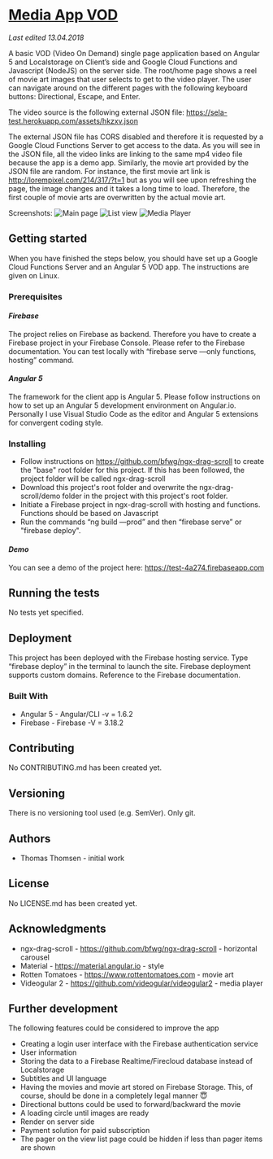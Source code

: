 # [Media App VOD](https://github.com/y-nut/media-app)
_Last edited 13.04.2018_

A basic VOD (Video On Demand) single page application based on Angular 5 and Localstorage on Client’s side and Google Cloud Functions and Javascript (NodeJS) on the server side. 
The root/home page shows a reel of movie art images that user selects to get to the video player. The user can navigate around on the different pages with the following keyboard buttons: Directional, Escape, and Enter.

The video source is the following external JSON file:
<https://sela-test.herokuapp.com/assets/hkzxv.json>

The external JSON file has CORS disabled and therefore it is requested by a Google Cloud Functions Server to get access to the data. 
As you will see in the JSON file, all the video links are linking to the same mp4 video file because the app is a demo app. 
Similarly, the movie art provided by the JSON file are random. For instance, the first movie art link is <http://lorempixel.com/214/317/?t=1> but as you will see upon refreshing the page, the image changes and it takes a long time to load. Therefore, the first couple of movie arts are overwritten by the actual movie art. 

Screenshots: 
![Main page](https://image.ibb.co/kT9Au7/mainPage.png "Main page")
![List view](https://image.ibb.co/jtrZMn/listView.png "List view")
![Media Player](https://image.ibb.co/iUCVu7/Media_Player.png "Media Player")

## Getting started
When you have finished the steps below, you should have set up a Google Cloud Functions Server and an Angular 5 VOD app. The instructions are given on Linux.

### Prerequisites
#### _Firebase_
The project relies on Firebase as backend. Therefore you have to create a Firebase project in your Firebase Console. Please refer to the Firebase documentation.
You can test locally with “firebase serve —only functions, hosting” command.

#### _Angular 5_
The framework for the client app is Angular 5. Please follow instructions on how to set up an Angular 5 development environment on Angular.io. Personally I use Visual Studio Code as the editor and Angular 5 extensions for convergent coding style.

### Installing
* Follow instructions on <https://github.com/bfwg/ngx-drag-scroll> to create the "base" root folder for this project. If this has been followed, the project folder will be called ngx-drag-scroll
* Download this project's root folder and overwrite the ngx-drag-scroll/demo folder in the project with this project's root folder.
* Initiate a Firebase project in ngx-drag-scroll with hosting and functions. Functions should be based on Javascript
* Run the commands “ng build —prod” and then “firebase serve” or "firebase deploy". 

#### _Demo_
You can see a demo of the project here:
<https://test-4a274.firebaseapp.com>

## Running the tests
No tests yet specified.

## Deployment
This project has been deployed with the Firebase hosting service.
Type “firebase deploy” in the terminal to launch the site. Firebase deployment supports custom domains. Reference to the Firebase documentation. 

### Built With
* Angular 5 - Angular/CLI -v = 1.6.2
* Firebase - Firebase -V = 3.18.2

## Contributing
No CONTRIBUTING.md has been created yet.

## Versioning
There is no versioning tool used (e.g. SemVer).  Only git.

## Authors
* Thomas Thomsen - initial work

## License
No LICENSE.md has been created yet.

## Acknowledgments
* ngx-drag-scroll  - <https://github.com/bfwg/ngx-drag-scroll> - horizontal carousel
* Material - <https://material.angular.io> - style
* Rotten Tomatoes - <https://www.rottentomatoes.com> - movie art
* Videogular 2 - <https://github.com/videogular/videogular2> - media player

## Further development
The following features could be considered to improve the app
* Creating a login user interface with the Firebase authentication service
* User information
* Storing the data to a Firebase Realtime/Firecloud database instead of Localstorage
* Subtitles and UI language
* Having the movies and movie art stored on Firebase Storage. This, of course, should be done in a completely legal manner 😇
* Directional buttons could be used to forward/backward the movie
* A loading circle until images are ready
* Render on server side
* Payment solution for paid subscription
* The pager on the view list page could be hidden if less than pager items are shown
